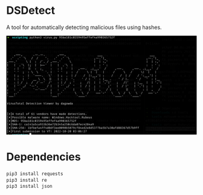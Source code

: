 # DSDetect
A tool for automatically detecting malicious files using hashes.

<p align="center">
  <img src="https://github.com/dagowda/DSDetect/blob/3a80832d0750b2d798ccd67facb3203ddc16b931/image.png" alt="image_alt">
</p>


# Dependencies
```bash
pip3 install requests
pip3 install re
pip3 install json
```
